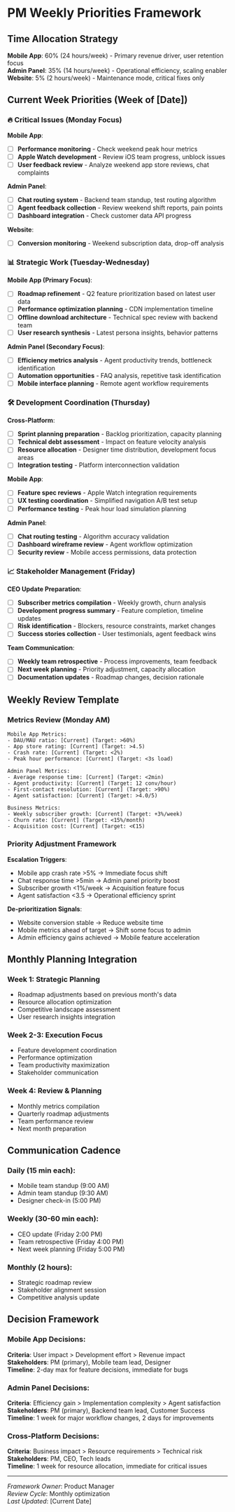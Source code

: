 # PM Weekly Priorities Framework

## Time Allocation Strategy
**Mobile App**: 60% (24 hours/week) - Primary revenue driver, user retention focus  
**Admin Panel**: 35% (14 hours/week) - Operational efficiency, scaling enabler  
**Website**: 5% (2 hours/week) - Maintenance mode, critical fixes only  

## Current Week Priorities (Week of [Date])

### 🔥 Critical Issues (Monday Focus)
**Mobile App**:
- [ ] **Performance monitoring** - Check weekend peak hour metrics
- [ ] **Apple Watch development** - Review iOS team progress, unblock issues
- [ ] **User feedback review** - Analyze weekend app store reviews, chat complaints

**Admin Panel**:
- [ ] **Chat routing system** - Backend team standup, test routing algorithm
- [ ] **Agent feedback collection** - Review weekend shift reports, pain points
- [ ] **Dashboard integration** - Check customer data API progress

**Website**:
- [ ] **Conversion monitoring** - Weekend subscription data, drop-off analysis

### 📊 Strategic Work (Tuesday-Wednesday)
**Mobile App (Primary Focus)**:
- [ ] **Roadmap refinement** - Q2 feature prioritization based on latest user data
- [ ] **Performance optimization planning** - CDN implementation timeline
- [ ] **Offline download architecture** - Technical spec review with backend team
- [ ] **User research synthesis** - Latest persona insights, behavior patterns

**Admin Panel (Secondary Focus)**:
- [ ] **Efficiency metrics analysis** - Agent productivity trends, bottleneck identification
- [ ] **Automation opportunities** - FAQ analysis, repetitive task identification
- [ ] **Mobile interface planning** - Remote agent workflow requirements

### 🛠️ Development Coordination (Thursday)
**Cross-Platform**:
- [ ] **Sprint planning preparation** - Backlog prioritization, capacity planning
- [ ] **Technical debt assessment** - Impact on feature velocity analysis
- [ ] **Resource allocation** - Designer time distribution, development focus areas
- [ ] **Integration testing** - Platform interconnection validation

**Mobile App**:
- [ ] **Feature spec reviews** - Apple Watch integration requirements
- [ ] **UX testing coordination** - Simplified navigation A/B test setup
- [ ] **Performance testing** - Peak hour load simulation planning

**Admin Panel**:
- [ ] **Chat routing testing** - Algorithm accuracy validation
- [ ] **Dashboard wireframe review** - Agent workflow optimization
- [ ] **Security review** - Mobile access permissions, data protection

### 📈 Stakeholder Management (Friday)
**CEO Update Preparation**:
- [ ] **Subscriber metrics compilation** - Weekly growth, churn analysis
- [ ] **Development progress summary** - Feature completion, timeline updates
- [ ] **Risk identification** - Blockers, resource constraints, market changes
- [ ] **Success stories collection** - User testimonials, agent feedback wins

**Team Communication**:
- [ ] **Weekly team retrospective** - Process improvements, team feedback
- [ ] **Next week planning** - Priority adjustment, capacity allocation
- [ ] **Documentation updates** - Roadmap changes, decision rationale

## Weekly Review Template

### Metrics Review (Monday AM)
```
Mobile App Metrics:
- DAU/MAU ratio: [Current] (Target: >60%)
- App store rating: [Current] (Target: >4.5)
- Crash rate: [Current] (Target: <2%)
- Peak hour performance: [Current] (Target: <3s load)

Admin Panel Metrics:
- Average response time: [Current] (Target: <2min)
- Agent productivity: [Current] (Target: 12 conv/hour)
- First-contact resolution: [Current] (Target: >90%)
- Agent satisfaction: [Current] (Target: >4.0/5)

Business Metrics:
- Weekly subscriber growth: [Current] (Target: +3%/week)
- Churn rate: [Current] (Target: <15%/month)
- Acquisition cost: [Current] (Target: <€15)
```

### Priority Adjustment Framework
**Escalation Triggers**:
- Mobile app crash rate >5% → Immediate focus shift
- Chat response time >5min → Admin panel priority boost
- Subscriber growth <1%/week → Acquisition feature focus
- Agent satisfaction <3.5 → Operational efficiency sprint

**De-prioritization Signals**:
- Website conversion stable → Reduce website time
- Mobile metrics ahead of target → Shift some focus to admin
- Admin efficiency gains achieved → Mobile feature acceleration

## Monthly Planning Integration

### Week 1: Strategic Planning
- Roadmap adjustments based on previous month's data
- Resource allocation optimization
- Competitive landscape assessment
- User research insights integration

### Week 2-3: Execution Focus
- Feature development coordination
- Performance optimization
- Team productivity maximization
- Stakeholder communication

### Week 4: Review & Planning
- Monthly metrics compilation
- Quarterly roadmap adjustments
- Team performance review
- Next month preparation

## Communication Cadence

### Daily (15 min each):
- Mobile team standup (9:00 AM)
- Admin team standup (9:30 AM)
- Designer check-in (5:00 PM)

### Weekly (30-60 min each):
- CEO update (Friday 2:00 PM)
- Team retrospective (Friday 4:00 PM)
- Next week planning (Friday 5:00 PM)

### Monthly (2 hours):
- Strategic roadmap review
- Stakeholder alignment session
- Competitive analysis update

## Decision Framework

### Mobile App Decisions:
**Criteria**: User impact > Development effort > Revenue impact  
**Stakeholders**: PM (primary), Mobile team lead, Designer  
**Timeline**: 2-day max for feature decisions, immediate for bugs

### Admin Panel Decisions:
**Criteria**: Efficiency gain > Implementation complexity > Agent satisfaction  
**Stakeholders**: PM (primary), Backend team lead, Customer Success  
**Timeline**: 1 week for major workflow changes, 2 days for improvements

### Cross-Platform Decisions:
**Criteria**: Business impact > Resource requirements > Technical risk  
**Stakeholders**: PM, CEO, Tech leads  
**Timeline**: 1 week for resource allocation, immediate for critical issues

---

*Framework Owner*: Product Manager  
*Review Cycle*: Monthly optimization  
*Last Updated*: [Current Date]